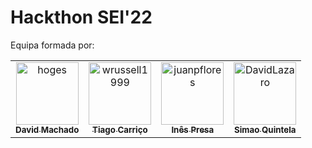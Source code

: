 # Hackthon SEI'22

Equipa formada por:
<table>
<tr>
    <td align="center">
        <a href="https://github.com/quantik-git">
            <img src="https://avatars.githubusercontent.com/u/40385569?v=4" width="100;" alt="hoges"/>
            <br />
            <sub><b>David Machado</b></sub>
        </a>
    </td>
    <td align="center">
        <a href="https://github.com/Carricossauro">
            <img src="https://avatars.githubusercontent.com/u/56888585?v=4" width="100;" alt="wrussell1999"/>
            <br />
            <sub><b>Tiago Carriço</b></sub>
        </a>
    </td>
    <td align="center">
        <a href="https://github.com/inespresa">
            <img src="https://avatars.githubusercontent.com/u/61973380?v=4" width="100;" alt="juanpflores"/>
            <br />
            <sub><b>Inês Presa</b></sub>
        </a>
    </td>
    <td align="center">
        <a href="https://github.com/https://github.com/SimaoQuintela">
            <img src="https://avatars.githubusercontent.com/u/71183501?v=4" width="100;" alt="DavidLazaro"/>
            <br />
            <sub><b>Simao Quintela</b></sub>
        </a>
    </td>
  </tr>
</table>
